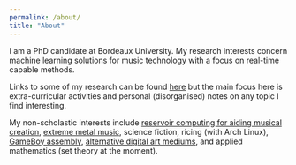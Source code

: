 ```yaml
---
permalink: /about/
title: "About"
---
```


I am a PhD candidate at Bordeaux University. My research interests concern machine learning solutions for music technology with a focus on real-time capable methods. 

Links to some of my research can be found [here](https://tvanhatalo.github.io/publications/) but the main focus here is extra-curricular activities and personal (disorganised) notes on any topic I find interesting. 

My non-scholastic interests include [reservoir computing for aiding musical creation](https://remi-audio.com/), [extreme metal music](https://tvanhatalo.github.io/art/#music), science fiction, ricing (with Arch Linux), [GameBoy assembly](https://github.com/tvanhatalo/DogGame), [alternative digital art mediums](https://tvanhatalo.github.io/art/#visual-arts), and applied mathematics (set theory at the moment).